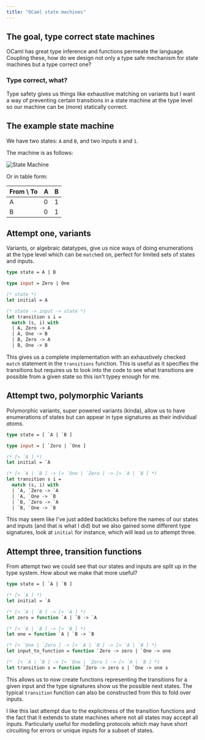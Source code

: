 ```yaml
---
title: "OCaml state machines"
---
```


## The goal, type correct state machines

OCaml has great type inference and functions permeate the language. Coupling
these, how do we design not only a type safe mechanism for state machines but a
type correct one?

### Type correct, what?

Type safety gives us things like exhaustive matching on variants but I want a
way of preventing certain transitions in a state machine at the type level so
our machine can be (more) statically correct.

## The example state machine

We have two states: `A` and `B`, and two inputs `0` and `1`.

The machine is as follows:

![State Machine](/assets/ocaml-state-machines/machine.png)

Or in table form:

| From \\ To | A   | B   |
| ---------- | --- | --- |
| A          | 0   | 1   |
| B          | 0   | 1   |

## Attempt one, variants

Variants, or algebraic datatypes, give us nice ways of doing enumerations at
the type level which can be `match`ed on, perfect for limited sets of states
and inputs.

```ocaml
type state = A | B

type input = Zero | One

(* state *)
let initial = A

(* state -> input -> state *)
let transition s i =
  match (s, i) with
  | A, Zero -> A
  | A, One -> B
  | B, Zero -> A
  | B, One -> B
```

This gives us a complete implementation with an exhaustively checked `match`
statement in the `transitions` function. This is useful as it specifies the
transitions but requires us to look into the code to see what transitions are
possible from a given state so this isn't typey enough for me.

## Attempt two, polymorphic Variants

Polymorphic variants, super powered variants (kinda), allow us to have
enumerations of states but can appear in type signatures as their individual
_atoms_.

```ocaml
type state = [ `A | `B ]

type input = [ `Zero | `One ]

(* [> `A ] *)
let initial = `A

(* [< `A | `B ] -> [< `One | `Zero ] -> [> `A | `B ] *)
let transition s i =
  match (s, i) with
  | `A, `Zero -> `A
  | `A, `One -> `B
  | `B, `Zero -> `A
  | `B, `One -> `B
```

This may seem like I've just added backticks before the names of our states and
inputs (and that is what I did) but we also gained some different type
signatures, look at `initial` for instance, which will lead us to attempt
three.

## Attempt three, transition functions

From attempt two we could see that our states and inputs are split up in the
type system. How about we make that more useful?

```ocaml
type state = [ `A | `B ]

(* [> `A ] *)
let initial = `A

(* [< `A | `B ] -> [> `A ] *)
let zero = function `A | `B -> `A

(* [< `A | `B ] -> [> `B ] *)
let one = function `A | `B -> `B

(* [< `One | `Zero ] -> [< `A | `B ] -> [> `A | `B ] *)
let input_to_function = function `Zero -> zero | `One -> one

(*  [< `A | `B ] -> [< `One | `Zero ] -> [> `A | `B ] *)
let transition s = function `Zero -> zero s | `One -> one s
```

This allows us to now create functions representing the transitions for a given
input and the type signatures show us the possible next states. The typical
`transition` function can also be constructed from this to fold over inputs.

I like this last attempt due to the explicitness of the transition functions
and the fact that it extends to state machines where not all states may accept
all inputs. Particularly useful for modelling protocols which may have short
circuiting for errors or unique inputs for a subset of states.
